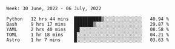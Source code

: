 <!--START_SECTION:waka-->
```text
Week: 30 June, 2022 - 06 July, 2022

Python   12 hrs 44 mins  ██████████▒░░░░░░░░░░░░░░   40.94 % 
Bash     9 hrs 17 mins   ███████▒░░░░░░░░░░░░░░░░░   29.87 % 
YAML     2 hrs 40 mins   ██░░░░░░░░░░░░░░░░░░░░░░░   08.58 % 
TOML     1 hr 18 mins    █░░░░░░░░░░░░░░░░░░░░░░░░   04.21 % 
Astro    1 hr 7 mins     █░░░░░░░░░░░░░░░░░░░░░░░░   03.63 % 
```
<!--END_SECTION:waka-->
